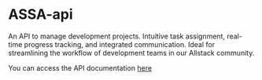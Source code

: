 # ASSA-api
An API to manage development projects. Intuitive task assignment, real-time progress tracking, and integrated communication. Ideal for streamlining the workflow of development teams in our Allstack community.

You can access the API documentation <a href='https://app.swaggerhub.com/apis-docs/FABIOAUGUSTORODRIG/ASSA/1.0.0'>here</a>
